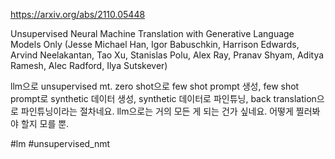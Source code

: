 https://arxiv.org/abs/2110.05448

Unsupervised Neural Machine Translation with Generative Language Models Only (Jesse Michael Han, Igor Babuschkin, Harrison Edwards, Arvind Neelakantan, Tao Xu, Stanislas Polu, Alex Ray, Pranav Shyam, Aditya Ramesh, Alec Radford, Ilya Sutskever)

llm으로 unsupervised mt. zero shot으로 few shot prompt 생성, few shot prompt로 synthetic 데이터 생성, synthetic 데이터로 파인튜닝, back translation으로 파인튜닝이라는 절차네요. llm으로는 거의 모든 게 되는 건가 싶네요. 어떻게 찔러봐야 할지 모를 뿐.

#lm #unsupervised_nmt 